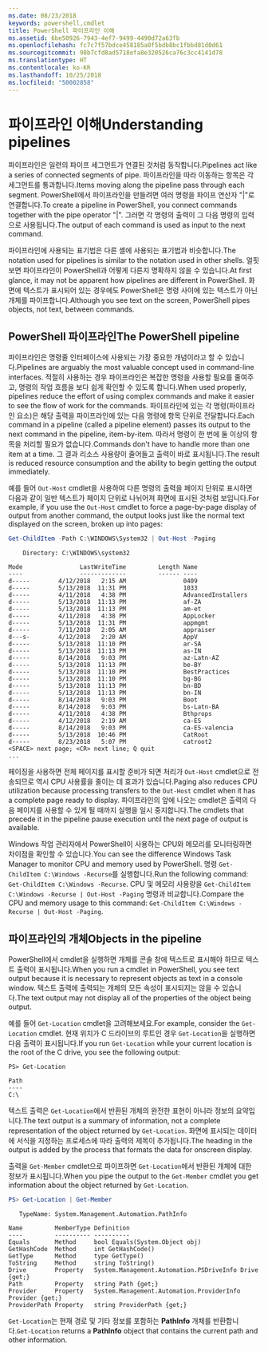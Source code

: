 ```yaml
---
ms.date: 08/23/2018
keywords: powershell,cmdlet
title: PowerShell 파이프라인 이해
ms.assetid: 6be50926-7943-4ef7-9499-4490d72a63fb
ms.openlocfilehash: fc7c7f57bdce458185a0f5bdb8bc1fbbd81d0d61
ms.sourcegitcommit: 98b7cfd8ad5718efa8e320526ca76c3cc4141d78
ms.translationtype: HT
ms.contentlocale: ko-KR
ms.lasthandoff: 10/25/2018
ms.locfileid: "50002858"
---
```

# <a name="understanding-pipelines"></a><span data-ttu-id="05503-103">파이프라인 이해</span><span class="sxs-lookup"><span data-stu-id="05503-103">Understanding pipelines</span></span>

<span data-ttu-id="05503-104">파이프라인은 일련의 파이프 세그먼트가 연결된 것처럼 동작합니다.</span><span class="sxs-lookup"><span data-stu-id="05503-104">Pipelines act like a series of connected segments of pipe.</span></span> <span data-ttu-id="05503-105">파이프라인을 따라 이동하는 항목은 각 세그먼트를 통과합니다.</span><span class="sxs-lookup"><span data-stu-id="05503-105">Items moving along the pipeline pass through each segment.</span></span> <span data-ttu-id="05503-106">PowerShell에서 파이프라인을 만들려면 여러 명령을 파이프 연산자 "|"로 연결합니다.</span><span class="sxs-lookup"><span data-stu-id="05503-106">To create a pipeline in PowerShell, you connect commands together with the pipe operator "|".</span></span> <span data-ttu-id="05503-107">그러면 각 명령의 출력이 그 다음 명령의 입력으로 사용됩니다.</span><span class="sxs-lookup"><span data-stu-id="05503-107">The output of each command is used as input to the next command.</span></span>

<span data-ttu-id="05503-108">파이프라인에 사용되는 표기법은 다른 셸에 사용되는 표기법과 비슷합니다.</span><span class="sxs-lookup"><span data-stu-id="05503-108">The notation used for pipelines is similar to the notation used in other shells.</span></span> <span data-ttu-id="05503-109">얼핏 보면 파이프라인이 PowerShell과 어떻게 다른지 명확하지 않을 수 있습니다.</span><span class="sxs-lookup"><span data-stu-id="05503-109">At first glance, it may not be apparent how pipelines are different in PowerShell.</span></span> <span data-ttu-id="05503-110">화면에 텍스트가 표시되어 있는 경우에도 PowerShell은 명령 사이에 있는 텍스트가 아닌 개체를 파이프합니다.</span><span class="sxs-lookup"><span data-stu-id="05503-110">Although you see text on the screen, PowerShell pipes objects, not text, between commands.</span></span>

## <a name="the-powershell-pipeline"></a><span data-ttu-id="05503-111">PowerShell 파이프라인</span><span class="sxs-lookup"><span data-stu-id="05503-111">The PowerShell pipeline</span></span>

<span data-ttu-id="05503-112">파이프라인은 명령줄 인터페이스에 사용되는 가장 중요한 개념이라고 할 수 있습니다.</span><span class="sxs-lookup"><span data-stu-id="05503-112">Pipelines are arguably the most valuable concept used in command-line interfaces.</span></span> <span data-ttu-id="05503-113">적절히 사용하는 경우 파이프라인은 복잡한 명령을 사용할 필요를 줄여주고, 명령의 작업 흐름을 보다 쉽게 확인할 수 있도록 합니다.</span><span class="sxs-lookup"><span data-stu-id="05503-113">When used properly, pipelines reduce the effort of using complex commands and make it easier to see the flow of work for the commands.</span></span> <span data-ttu-id="05503-114">파이프라인에 있는 각 명령(파이프라인 요소)은 해당 출력을 파이프라인에 있는 다음 명령에 항목 단위로 전달합니다.</span><span class="sxs-lookup"><span data-stu-id="05503-114">Each command in a pipeline (called a pipeline element) passes its output to the next command in the pipeline, item-by-item.</span></span> <span data-ttu-id="05503-115">따라서 명령이 한 번에 둘 이상의 항목을 처리할 필요가 없습니다.</span><span class="sxs-lookup"><span data-stu-id="05503-115">Commands don't have to handle more than one item at a time.</span></span> <span data-ttu-id="05503-116">그 결과 리소스 사용량이 줄어들고 출력이 바로 표시됩니다.</span><span class="sxs-lookup"><span data-stu-id="05503-116">The result is reduced resource consumption and the ability to begin getting the output immediately.</span></span>

<span data-ttu-id="05503-117">예를 들어 `Out-Host` cmdlet을 사용하여 다른 명령의 출력을 페이지 단위로 표시하면 다음과 같이 일반 텍스트가 페이지 단위로 나뉘어져 화면에 표시된 것처럼 보입니다.</span><span class="sxs-lookup"><span data-stu-id="05503-117">For example, if you use the `Out-Host` cmdlet to force a page-by-page display of output from another command, the output looks just like the normal text displayed on the screen, broken up into pages:</span></span>

```powershell
Get-ChildItem -Path C:\WINDOWS\System32 | Out-Host -Paging
```

```Output
    Directory: C:\WINDOWS\system32

Mode                LastWriteTime         Length Name
----                -------------         ------ ----
d-----        4/12/2018   2:15 AM                0409
d-----        5/13/2018  11:31 PM                1033
d-----        4/11/2018   4:38 PM                AdvancedInstallers
d-----        5/13/2018  11:13 PM                af-ZA
d-----        5/13/2018  11:13 PM                am-et
d-----        4/11/2018   4:38 PM                AppLocker
d-----        5/13/2018  11:31 PM                appmgmt
d-----        7/11/2018   2:05 AM                appraiser
d---s-        4/12/2018   2:20 AM                AppV
d-----        5/13/2018  11:10 PM                ar-SA
d-----        5/13/2018  11:13 PM                as-IN
d-----        8/14/2018   9:03 PM                az-Latn-AZ
d-----        5/13/2018  11:13 PM                be-BY
d-----        5/13/2018  11:10 PM                BestPractices
d-----        5/13/2018  11:10 PM                bg-BG
d-----        5/13/2018  11:13 PM                bn-BD
d-----        5/13/2018  11:13 PM                bn-IN
d-----        8/14/2018   9:03 PM                Boot
d-----        8/14/2018   9:03 PM                bs-Latn-BA
d-----        4/11/2018   4:38 PM                Bthprops
d-----        4/12/2018   2:19 AM                ca-ES
d-----        8/14/2018   9:03 PM                ca-ES-valencia
d-----        5/13/2018  10:46 PM                CatRoot
d-----        8/23/2018   5:07 PM                catroot2
<SPACE> next page; <CR> next line; Q quit
...
```

<span data-ttu-id="05503-118">페이징을 사용하면 전체 페이지를 표시할 준비가 되면 처리가 `Out-Host` cmdlet으로 전송되므로 역시 CPU 사용률을 줄이는 데 효과가 있습니다.</span><span class="sxs-lookup"><span data-stu-id="05503-118">Paging also reduces CPU utilization because processing transfers to the `Out-Host` cmdlet when it has a complete page ready to display.</span></span> <span data-ttu-id="05503-119">파이프라인의 앞에 나오는 cmdlet은 출력의 다음 페이지를 사용할 수 있게 될 때까지 실행을 일시 중지합니다.</span><span class="sxs-lookup"><span data-stu-id="05503-119">The cmdlets that precede it in the pipeline pause execution until the next page of output is available.</span></span>

<span data-ttu-id="05503-120">Windows 작업 관리자에서 PowerShell이 사용하는 CPU와 메모리를 모니터링하면 차이점을 확인할 수 있습니다.</span><span class="sxs-lookup"><span data-stu-id="05503-120">You can see the difference Windows Task Manager to monitor CPU and memory used by PowerShell.</span></span> <span data-ttu-id="05503-121">명령 `Get-ChildItem C:\Windows -Recurse`를 실행합니다.</span><span class="sxs-lookup"><span data-stu-id="05503-121">Run the following command: `Get-ChildItem C:\Windows -Recurse`.</span></span> <span data-ttu-id="05503-122">CPU 및 메모리 사용량을 `Get-ChildItem C:\Windows -Recurse | Out-Host -Paging` 명령과 비교합니다.</span><span class="sxs-lookup"><span data-stu-id="05503-122">Compare the CPU and memory usage to this command: `Get-ChildItem C:\Windows -Recurse | Out-Host -Paging`.</span></span>

## <a name="objects-in-the-pipeline"></a><span data-ttu-id="05503-123">파이프라인의 개체</span><span class="sxs-lookup"><span data-stu-id="05503-123">Objects in the pipeline</span></span>

<span data-ttu-id="05503-124">PowerShell에서 cmdlet을 실행하면 개체를 콘솔 창에 텍스트로 표시해야 하므로 텍스트 출력이 표시됩니다.</span><span class="sxs-lookup"><span data-stu-id="05503-124">When you run a cmdlet in PowerShell, you see text output because it is necessary to represent objects as text in a console window.</span></span> <span data-ttu-id="05503-125">텍스트 출력에 출력되는 개체의 모든 속성이 표시되지는 않을 수 있습니다.</span><span class="sxs-lookup"><span data-stu-id="05503-125">The text output may not display all of the properties of the object being output.</span></span>

<span data-ttu-id="05503-126">예를 들어 `Get-Location` cmdlet을 고려해보세요.</span><span class="sxs-lookup"><span data-stu-id="05503-126">For example, consider the `Get-Location` cmdlet.</span></span> <span data-ttu-id="05503-127">현재 위치가 C 드라이브의 루트인 경우 `Get-Location`을 실행하면 다음 출력이 표시됩니다.</span><span class="sxs-lookup"><span data-stu-id="05503-127">If you run `Get-Location` while your current location is the root of the C drive, you see the following output:</span></span>

```
PS> Get-Location

Path
----
C:\
```

<span data-ttu-id="05503-128">텍스트 출력은 `Get-Location`에서 반환된 개체의 완전한 표현이 아니라 정보의 요약입니다.</span><span class="sxs-lookup"><span data-stu-id="05503-128">The text output is a summary of information, not a complete representation of the object returned by `Get-Location`.</span></span> <span data-ttu-id="05503-129">화면에 표시되는 데이터에 서식을 지정하는 프로세스에 따라 출력의 제목이 추가됩니다.</span><span class="sxs-lookup"><span data-stu-id="05503-129">The heading in the output is added by the process that formats the data for onscreen display.</span></span>

<span data-ttu-id="05503-130">출력을 `Get-Member` cmdlet으로 파이프하면 `Get-Location`에서 반환된 개체에 대한 정보가 표시됩니다.</span><span class="sxs-lookup"><span data-stu-id="05503-130">When you pipe the output to the `Get-Member` cmdlet you get information about the object returned by `Get-Location`.</span></span>

```powershell
PS> Get-Location | Get-Member
```

```Output
   TypeName: System.Management.Automation.PathInfo

Name         MemberType Definition
----         ---------- ----------
Equals       Method     bool Equals(System.Object obj)
GetHashCode  Method     int GetHashCode()
GetType      Method     type GetType()
ToString     Method     string ToString()
Drive        Property   System.Management.Automation.PSDriveInfo Drive {get;}
Path         Property   string Path {get;}
Provider     Property   System.Management.Automation.ProviderInfo Provider {get;}
ProviderPath Property   string ProviderPath {get;}
```

<span data-ttu-id="05503-131">`Get-Location`는 현재 경로 및 기타 정보를 포함하는 **PathInfo** 개체를 반환합니다.</span><span class="sxs-lookup"><span data-stu-id="05503-131">`Get-Location` returns a **PathInfo** object that contains the current path and other information.</span></span>
